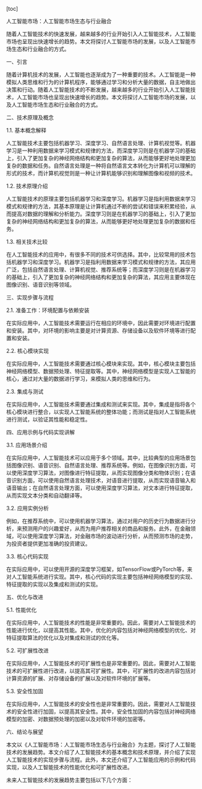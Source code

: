 
[toc]                    
                
                
人工智能市场：人工智能市场生态与行业融合

随着人工智能技术的快速发展，越来越多的行业开始引入人工智能技术，人工智能市场也呈现出快速增长的趋势。本文将探讨人工智能市场的发展，以及人工智能市场生态和行业融合的方式。

一、引言

随着计算机技术的发展，人工智能也逐渐成为了一种重要的技术。人工智能是一种模拟人类思维和行为的计算机程序，能够通过学习和分析大量的数据，自主地做出决策和行动。随着人工智能技术的不断发展，越来越多的行业开始引入人工智能技术，人工智能市场也呈现出快速增长的趋势。本文将探讨人工智能市场的发展，以及人工智能市场生态和行业融合的方式。

二、技术原理及概念

1.1. 基本概念解释

人工智能技术主要包括机器学习、深度学习、自然语言处理、计算机视觉等。机器学习是一种利用数据来学习模式和规律的方法，而深度学习则是在机器学习的基础上，引入了更加复杂的神经网络结构和更加复杂的算法，从而能够更好地处理更加复杂的数据和任务。自然语言处理是一种将自然语言文本转化为计算机可以理解的形式的技术，而计算机视觉则是一种让计算机能够识别和理解图像和视频的技术。

1.2. 技术原理介绍

人工智能技术的原理主要包括机器学习和深度学习。机器学习是指利用数据来学习模式和规律的方法，其基本原理是让计算机通过不断的尝试和错误来积累经验，从而提高对数据的理解和分析能力。深度学习则是在机器学习的基础上，引入了更加复杂的神经网络结构和更加复杂的算法，从而能够更好地处理更加复杂的数据和任务。

1.3. 相关技术比较

在人工智能技术的应用中，有很多不同的技术可供选择。其中，比较常用的技术包括机器学习和深度学习。机器学习是指利用数据来学习模式和规律的方法，其应用广泛，包括自然语言处理、计算机视觉、推荐系统等；而深度学习则是在机器学习的基础上，引入了更加复杂的神经网络结构和更加复杂的算法，其应用主要体现在图像识别、语音识别等领域。

三、实现步骤与流程

2.1. 准备工作：环境配置与依赖安装

在实际应用中，人工智能技术需要运行在相应的环境中，因此需要对环境进行配置和安装。其中，对环境的影响主要是对计算资源、存储设备以及软件环境等进行配置和安装。

2.2. 核心模块实现

在实际应用中，人工智能技术需要通过核心模块来实现。其中，核心模块主要包括神经网络模型、数据预处理、特征提取等。其中，神经网络模型是实现人工智能的核心，通过对大量的数据进行学习，来模拟人类的思维和行为。

2.3. 集成与测试

在实际应用中，人工智能技术需要通过集成和测试来实现。其中，集成是指将各个核心模块进行整合，以实现人工智能系统的整体功能；而测试是指对人工智能系统进行测试，以验证其性能和稳定性。

四、应用示例与代码实现讲解

3.1. 应用场景介绍

在实际应用中，人工智能技术可以应用于多个领域。其中，比较典型的应用场景包括图像识别、语音识别、自然语言处理、推荐系统等。例如，在图像识别方面，可以使用深度学习算法，对图像进行特征提取，从而实现图像分类和物体识别；在语音识别方面，可以使用自然语言处理技术，对语音进行提取，从而实现语音输入和语音输出；在自然语言处理方面，可以使用深度学习算法，对文本进行特征提取，从而实现文本分类和自动翻译等。

3.2. 应用实例分析

例如，在推荐系统中，可以使用机器学习算法，通过对用户的历史行为数据进行分析，来预测用户的兴趣爱好，从而为用户推荐相关的商品和服务。此外，在金融领域，可以使用深度学习算法，对金融市场的波动进行分析，从而预测市场的走势，为投资者提供更加准确的投资建议。

3.3. 核心代码实现

在实际应用中，可以使用开源的深度学习框架，如TensorFlow或PyTorch等，来对人工智能系统进行实现。其中，核心代码的实现主要包括神经网络模型的实现、特征提取的实现以及集成和测试的实现。

五、优化与改进

5.1. 性能优化

在实际应用中，人工智能技术的性能是非常重要的。因此，需要对人工智能技术的性能进行优化，以提高其性能。其中，优化的内容包括对神经网络模型的优化、对特征提取算法的优化以及对集成和测试的优化等。

5.2. 可扩展性改进

在实际应用中，人工智能技术的可扩展性也是非常重要的。因此，需要对人工智能技术的可扩展性进行改进，以提高其可扩展性。其中，可扩展性的改进内容包括对计算资源的扩展、对存储设备的扩展以及对软件环境的扩展等。

5.3. 安全性加固

在实际应用中，人工智能技术的安全性也是非常重要的。因此，需要对人工智能技术的安全性进行加固，以提高其安全性。其中，安全性加固的内容包括对神经网络模型的加密、对数据预处理的加密以及对软件环境的加密等。

六、结论与展望

本文以《人工智能市场：人工智能市场生态与行业融合》为主题，探讨了人工智能技术的发展趋势。本文介绍了人工智能技术的基本概念和技术原理，并介绍了实现人工智能技术的实现步骤与流程。此外，本文还介绍了人工智能应用的示例和代码实现，以及人工智能技术的性能优化和可扩展性改进。

未来人工智能技术的发展趋势主要包括以下几个方面：


